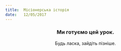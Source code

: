 ```yaml
---
title:  Місіонерська історія
date:   12/05/2017
---
```


### <center>Ми готуємо цей урок.</center>
<center>Будь ласка, зайдіть пізніше.</center>